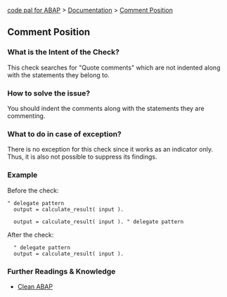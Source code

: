 [code pal for ABAP](../../README.md) > [Documentation](../check_documentation.md) > [Comment Position](comment-position.md)

## Comment Position

### What is the Intent of the Check?

This check searches for "Quote comments" which are not indented along with the statements they belong to.

### How to solve the issue?

You should indent the comments along with the statements they are commenting.

### What to do in case of exception?
There is no exception for this check since it works as an indicator only. Thus, it is also not possible to suppress its findings.

### Example

Before the check:

```abap
" delegate pattern
  output = calculate_result( input ).
```

```abap
  output = calculate_result( input ). " delegate pattern
```

After the check:

```abap
  " delegate pattern
  output = calculate_result( input ).
```

### Further Readings & Knowledge

* [Clean ABAP](https://github.com/SAP/styleguides/blob/main/clean-abap/CleanABAP.md/blob/main/clean-abap/CleanABAP.md#put-comments-before-the-statement-they-relate-to)
